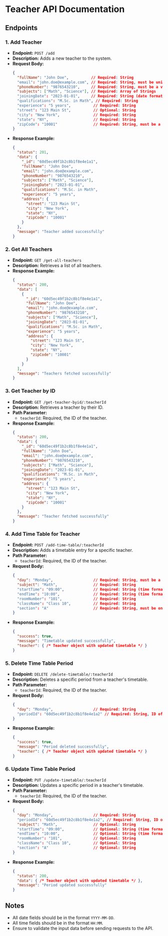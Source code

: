 # Teacher API Documentation

## Endpoints

### 1. Add Teacher
- **Endpoint:** `POST /add`
- **Description:** Adds a new teacher to the system.
- **Request Body:**
  ```json
  {
    "fullName": "John Doe",          // Required: String
    "email": "john.doe@example.com", // Required: String, must be unique
    "phoneNumber": "9876543210",     // Required: String, must be a valid 10-digit number
    "subjects": ["Math", "Science"], // Required: Array of Strings
    "joiningDate": "2023-01-01",     // Required: String (date format)
    "qualifications": "M.Sc. in Math", // Required: String
    "experience": "5 years",          // Required: String
    "street": "123 Main St",          // Optional: String
    "city": "New York",               // Required: String
    "state": "NY",                    // Required: String
    "zipCode": "10001"                // Required: String, must be a 6-digit number
  }
  ```
- **Response Example:**
  ```json
  {
    "status": 201,
    "data": {
      "_id": "60d5ec49f1b2c8b1f8e4e1a1",
      "fullName": "John Doe",
      "email": "john.doe@example.com",
      "phoneNumber": "9876543210",
      "subjects": ["Math", "Science"],
      "joiningDate": "2023-01-01",
      "qualifications": "M.Sc. in Math",
      "experience": "5 years",
      "address": {
        "street": "123 Main St",
        "city": "New York",
        "state": "NY",
        "zipCode": "10001"
      }
    },
    "message": "Teacher added successfully"
  }
  ```

### 2. Get All Teachers
- **Endpoint:** `GET /get-all-teachers`
- **Description:** Retrieves a list of all teachers.
- **Response Example:**
  ```json
  {
    "status": 200,
    "data": [
      {
        "_id": "60d5ec49f1b2c8b1f8e4e1a1",
        "fullName": "John Doe",
        "email": "john.doe@example.com",
        "phoneNumber": "9876543210",
        "subjects": ["Math", "Science"],
        "joiningDate": "2023-01-01",
        "qualifications": "M.Sc. in Math",
        "experience": "5 years",
        "address": {
          "street": "123 Main St",
          "city": "New York",
          "state": "NY",
          "zipCode": "10001"
        }
      }
    ],
    "message": "Teachers fetched successfully"
  }
  ```

### 3. Get Teacher by ID
- **Endpoint:** `GET /get-teacher-byid/:teacherId`
- **Description:** Retrieves a teacher by their ID.
- **Path Parameter:**
  - `teacherId`: Required, the ID of the teacher.
- **Response Example:**
  ```json
  {
    "status": 200,
    "data": {
      "_id": "60d5ec49f1b2c8b1f8e4e1a1",
      "fullName": "John Doe",
      "email": "john.doe@example.com",
      "phoneNumber": "9876543210",
      "subjects": ["Math", "Science"],
      "joiningDate": "2023-01-01",
      "qualifications": "M.Sc. in Math",
      "experience": "5 years",
      "address": {
        "street": "123 Main St",
        "city": "New York",
        "state": "NY",
        "zipCode": "10001"
      }
    },
    "message": "Teacher fetched successfully"
  }
  ```

### 4. Add Time Table for Teacher
- **Endpoint:** `POST /add-time-table/:teacherId`
- **Description:** Adds a timetable entry for a specific teacher.
- **Path Parameter:**
  - `teacherId`: Required, the ID of the teacher.
- **Request Body:**
  ```json
  {
    "day": "Monday",                  // Required: String, must be a valid day
    "subject": "Math",                // Required: String
    "startTime": "09:00",             // Required: String (time format)
    "endTime": "10:00",               // Required: String (time format)
    "roomNumber": "101",              // Required: String
    "className": "Class 10",          // Required: String
    "section": "A"                    // Required: String, must be one of ["A", "B", "C", "D"]
  }
  ```
- **Response Example:**
  ```json
  {
    "success": true,
    "message": "Timetable updated successfully",
    "teacher": { /* Teacher object with updated timetable */ }
  }
  ```

### 5. Delete Time Table Period
- **Endpoint:** `DELETE /delete-timetable/:teacherId`
- **Description:** Deletes a specific period from a teacher's timetable.
- **Path Parameter:**
  - `teacherId`: Required, the ID of the teacher.
- **Request Body:**
  ```json
  {
    "day": "Monday",                  // Required: String
    "periodId": "60d5ec49f1b2c8b1f8e4e1a2" // Required: String, ID of the period to delete
  }
  ```
- **Response Example:**
  ```json
  {
    "success": true,
    "message": "Period deleted successfully",
    "teacher": { /* Teacher object with updated timetable */ }
  }
  ```

### 6. Update Time Table Period
- **Endpoint:** `PUT /update-timetable/:teacherId`
- **Description:** Updates a specific period in a teacher's timetable.
- **Path Parameter:**
  - `teacherId`: Required, the ID of the teacher.
- **Request Body:**
  ```json
  {
    "day": "Monday",                  // Required: String
    "periodId": "60d5ec49f1b2c8b1f8e4e1a2", // Required: String, ID of the period to update
    "subject": "Math",                // Optional: String
    "startTime": "09:00",             // Optional: String (time format)
    "endTime": "10:00",               // Optional: String (time format)
    "roomNumber": "101",              // Optional: String
    "className": "Class 10",          // Optional: String
    "section": "A"                    // Optional: String
  }
  ```
- **Response Example:**
  ```json
  {
    "status": 200,
    "data": { /* Teacher object with updated timetable */ },
    "message": "Period updated successfully"
  }
  ```

## Notes
- All date fields should be in the format `YYYY-MM-DD`.
- All time fields should be in the format `HH:MM`.
- Ensure to validate the input data before sending requests to the API.
